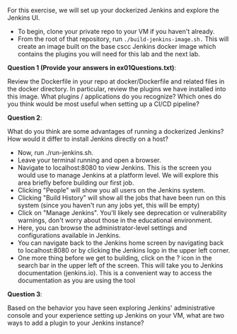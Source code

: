 For this exercise, we will set up your dockerized Jenkins and explore the Jenkins UI.

* To begin, clone your private repo to your VM if you haven't already.
* From the root of that repository, run `./build-jenkins-image.sh.`  This will create an image built on the base cscc Jenkins docker image which contains the plugins you will need for this lab and the next lab.

**Question 1 (Provide your answers in ex01Questions.txt)**:

Review the Dockerfile in your repo at docker/Dockerfile and related files in the docker directory.  In particular, review the plugins we have installed into this image.  What plugins / applications do you recognize?  Which ones do you think would be most useful when setting up a CI/CD pipeline?

**Question 2**:

What do you think are some advantages of running a dockerized Jenkins?  How would it differ to install Jenkins directly on a host?

* Now, run ./run-jenkins.sh.  
* Leave your terminal running and open a browser.
* Navigate to localhost:8080 to view Jenkins.  This is the screen you would use to manage Jenkins at a platform level.  We will explore this area briefly before building our first job.
* Clicking "People" will show you all users on the Jenkins system. 
* Clicking "Build History" will show all the jobs that have been run on this system (since you haven't run any jobs yet, this will be empty)
* Click on "Manage Jenkins".  You'll likely see deprecation or vulnerability warnings, don't worry about those in the educational environment.
* Here, you can browse the administrator-level settings and configurations available in Jenkins.
* You can navigate back to the Jenkins home screen by navigating back to localhost:8080 or by clicking the Jenkins logo in the upper left corner.
* One more thing before we get to building, click on the ? icon in the search bar in the upper left of the screen.  This will take you to Jenkins documentation (jenkins.io).  This is a convenient way to access the documentation as you are using the tool

**Question 3**:

Based on the behavior you have seen exploring Jenkins' administrative console and your experience setting up Jenkins on your VM, what are two ways to add a plugin to your Jenkins instance?
